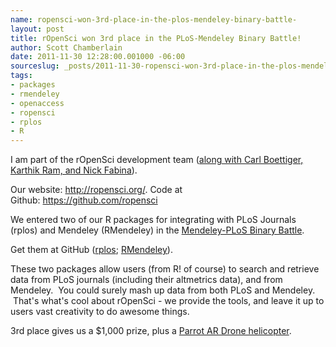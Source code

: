 ```yaml
---
name: ropensci-won-3rd-place-in-the-plos-mendeley-binary-battle-
layout: post
title: rOpenSci won 3rd place in the PLoS-Mendeley Binary Battle!
author: Scott Chamberlain
date: 2011-11-30 12:28:00.001000 -06:00
sourceslug: _posts/2011-11-30-ropensci-won-3rd-place-in-the-plos-mendeley-binary-battle.md
tags:
- packages
- rmendeley
- openaccess
- ropensci
- rplos
- R
---
```


I am part of the rOpenSci development team (<a href="http://ropensci.org/developers/" target="_blank">along with Carl Boettiger, Karthik Ram, and Nick Fabina</a>).

Our website: <a href="http://ropensci.org/">http://ropensci.org/</a>.
Code at Github:&nbsp;<a href="https://github.com/ropensci">https://github.com/ropensci</a>

We entered two of our R packages for integrating with PLoS Journals (rplos) and Mendeley (RMendeley) in the&nbsp;<a data-mce-href="http://dev.mendeley.com/api-binary-battle" href="http://dev.mendeley.com/api-binary-battle" target="_blank">Mendeley-PLoS Binary Battle</a>.

Get them at GitHub (<a data-mce-href="https://github.com/ropensci/rplos" href="https://github.com/ropensci/rplos" target="_blank">rplos</a>;&nbsp;<a data-mce-href="https://github.com/ropensci/RMendeley" href="https://github.com/ropensci/RMendeley" target="_blank">RMendeley</a>).

These two packages allow users (from R! of course) to search and retrieve data from PLoS journals (including their altmetrics data), and from Mendeley. &nbsp;You could surely mash up data from both PLoS and Mendeley. &nbsp;That's what's cool about rOpenSci - we provide the tools, and leave it up to users vast creativity to do awesome things.

3rd place gives us a $1,000 prize, plus a&nbsp;<a data-mce-href="http://ardrone.parrot.com/parrot-ar-drone/uk/" href="http://ardrone.parrot.com/parrot-ar-drone/uk/" target="_blank">Parrot AR Drone helicopter</a>.
